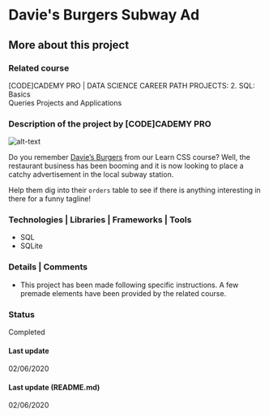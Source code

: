 # Davie's Burgers Subway Ad

## More about this project

### Related course
[CODE]CADEMY PRO | DATA SCIENCE CAREER PATH PROJECTS: 2. SQL: Basics  
Queries Projects and Applications  

### Description of the project by [CODE]CADEMY PRO
![alt-text](https://s3.amazonaws.com/codecademy-content/courses/sql-intensive/daviesburgers.png)  

Do you remember [Davie’s Burgers](https://www.codecademy.com/courses/learn-css-box-model/projects/box-model-on?course_redirect=learn-css) from our Learn CSS course? Well, the restaurant business has been booming and it is now looking to place a catchy advertisement in the local subway station.

Help them dig into their `orders` table to see if there is anything interesting in there for a funny tagline!

### Technologies | Libraries | Frameworks | Tools  
- SQL  
- SQLite  

### Details | Comments
- This project has been made following specific instructions. A few premade elements have been provided by the related course.

### Status
Completed

#### Last update
02/06/2020

#### Last update (README.md)
02/06/2020